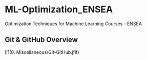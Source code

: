 # ML-Optimization_ENSEA
Optimization Techniques for Machine Learning Courses - ENSEA


## Git & GitHub Overview
![](0. Miscellaneous/Git-GitHub.jfif)

